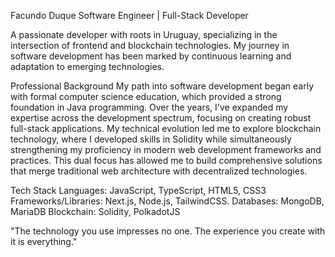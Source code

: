Facundo Duque
Software Engineer | Full-Stack Developer

A passionate developer with roots in Uruguay, specializing in the intersection of frontend and blockchain technologies. 
My journey in software development has been marked by continuous learning and adaptation to emerging technologies.

Professional Background
My path into software development began early with formal computer science education, which provided a strong foundation in Java programming. Over the years, I've expanded my expertise across the development spectrum, focusing on creating robust full-stack applications.
My technical evolution led me to explore blockchain technology, where I developed skills in Solidity while simultaneously strengthening my proficiency in modern web development frameworks and practices. This dual focus has allowed me to build comprehensive solutions that merge traditional web architecture with decentralized technologies.

Tech Stack
Languages: JavaScript, TypeScript, HTML5, CSS3
Frameworks/Libraries: Next.js, Node.js, TailwindCSS.
Databases: MongoDB, MariaDB
Blockchain: Solidity, PolkadotJS

"The technology you use impresses no one. The experience you create with it is everything."
